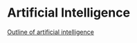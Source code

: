 Artificial Intelligence
=======================  
[Outline of artificial intelligence](http://bit.ly/1LPYy7y)
